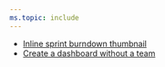 ```yaml
---
ms.topic: include
---
```


* [Inline sprint burndown thumbnail](#inline-sprint-burndown-thumbnail)
* [Create a dashboard without a team](#create-a-dashboard-without-a-team)
